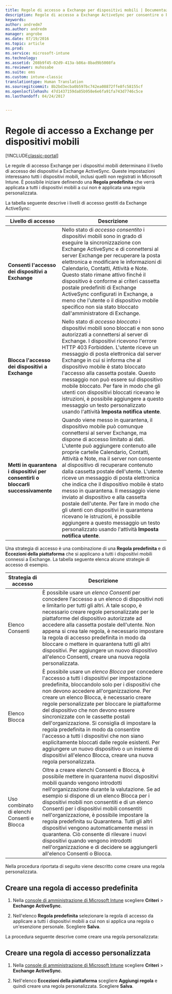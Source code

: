 ```yaml
---
title: Regole di accesso a Exchange per dispositivi mobili | Documentazione Microsoft
description: Regole di accesso a Exchange ActiveSync per consentire o bloccare la connessione del dispositivo con EAS
keywords: 
author: andredm7
ms.author: andredm
manager: angrobe
ms.date: 07/19/2016
ms.topic: article
ms.prod: 
ms.service: microsoft-intune
ms.technology: 
ms.assetid: 208b9f45-02d9-413a-b86a-8bad9b5008fa
ms.reviewer: muhosabe
ms.suite: ems
ms.custom: intune-classic
translationtype: Human Translation
ms.sourcegitcommit: 8b2bd3ecba0b597bc742ea08872ffe8fc58155cf
ms.openlocfilehash: 47d1437159da85b958e6e6fa91fa743d7746c5ce
ms.lasthandoff: 04/24/2017


---
```


# <a name="exchange-access-rules-for-mobile-devices"></a>Regole di accesso a Exchange per dispositivi mobili

[!INCLUDE[classic-portal](../includes/classic-portal.md)]

Le regole di accesso Exchange per i dispositivi mobili determinano il livello di accesso dei dispositivi a Exchange ActiveSync. Queste impostazioni interessano tutti i dispositivi mobili, inclusi quelli non registrati in Microsoft Intune. È possibile iniziare definendo una **Regola predefinita** che verrà applicata a tutti i dispositivi mobili a cui non è applicata una regola personalizzata.

La tabella seguente descrive i livelli di accesso gestiti da Exchange ActiveSync:

|Livello di accesso|Descrizione|
|----------------|---------------|
|**Consenti l'accesso dei dispositivi a Exchange**|Nello stato di *accesso consentito* i dispositivi mobili sono in grado di eseguire la sincronizzazione con Exchange ActiveSync e di connettersi al server Exchange per recuperare la posta elettronica e modificare le informazioni di Calendario, Contatti, Attività e Note. Questo stato rimane attivo finché il dispositivo è conforme ai criteri cassetta postale predefiniti di Exchange ActiveSync configurati in Exchange, a meno che l'utente o il dispositivo mobile specifico non sia stato bloccato dall'amministratore di Exchange.|
|**Blocca l'accesso dei dispositivi a Exchange**|Nello stato di *accesso bloccato* i dispositivi mobili sono bloccati e non sono autorizzati a connettersi al server di Exchange. I dispositivi ricevono l'errore HTTP 403 Forbidden. L'utente riceve un messaggio di posta elettronica dal server Exchange in cui si informa che al dispositivo mobile è stato bloccato l'accesso alla cassetta postale. Questo messaggio non può essere sul dispositivo mobile bloccato. Per fare in modo che gli utenti con dispositivi bloccati ricevano le istruzioni, è possibile aggiungere a questo messaggio un testo personalizzato usando l'attività **Imposta notifica utente**. |
|**Metti in quarantena i dispositivi per consentirli o bloccarli successivamente**|Quando viene messo in quarantena, il dispositivo mobile può comunque connettersi al server Exchange, ma dispone di accesso limitato ai dati. L'utente può aggiungere contenuto alle proprie cartelle Calendario, Contatti, Attività e Note, ma il server non consente al dispositivo di recuperare contenuto dalla cassetta postale dell'utente. L'utente riceve un messaggio di posta elettronica che indica che il dispositivo mobile è stato messo in quarantena. Il messaggio viene inviato al dispositivo e alla cassetta postale dell'utente. Per fare in modo che gli utenti con dispositivi in quarantena ricevano le istruzioni, è possibile aggiungere a questo messaggio un testo personalizzato usando l'attività **Imposta notifica utente**.|

Una strategia di accesso è una combinazione di una **Regola predefinita** e di **Eccezioni della piattaforma** che si applicano a tutti i dispositivi mobili connessi a Exchange. La tabella seguente elenca alcune strategie di accesso di esempio.

|Strategia di accesso|Descrizione|
|-------------------|---------------|
|Elenco Consenti|È possibile usare un *elenco Consenti* per concedere l'accesso a un elenco di dispositivi noti e limitarlo per tutti gli altri. A tale scopo, è necessario creare regole personalizzate per le piattaforme del dispositivo autorizzate ad accedere alla cassetta postale dell'utente. Non appena si crea tale regola, è necessario impostare la regola di accesso predefinita in modo da bloccare o mettere in quarantena tutti gli altri dispositivi. Per aggiungere un nuovo dispositivo all'elenco Consenti, creare una nuova regola personalizzata.|
|Elenco Blocca|È possibile usare un *elenco Blocca* per concedere l'accesso a tutti i dispositivi per impostazione predefinita, bloccandolo solo per i dispositivi che non devono accedere all'organizzazione. Per creare un elenco Blocca, è necessario creare regole personalizzate per bloccare le piattaforme del dispositivo che non devono essere sincronizzate con le cassette postali dell'organizzazione. Si consiglia di impostare la regola predefinita in modo da consentire l'accesso a tutti i dispositivi che non siano esplicitamente bloccati dalle regole esistenti. Per aggiungere un nuovo dispositivo o un insieme di dispositivi all'elenco Blocca, creare una nuova regola personalizzata.|
|Uso combinato di elenchi Consenti e Blocca|Oltre a creare elenchi Consenti e Blocca, è possibile mettere in quarantena nuovi dispositivi mobili quando vengono introdotti nell'organizzazione durante la valutazione. Se ad esempio si dispone di un elenco Blocca per i dispositivi mobili non consentiti e di un elenco Consenti per i dispositivi mobili consentiti nell'organizzazione, è possibile impostare la regola predefinita su Quarantena. Tutti gli altri dispositivi vengono automaticamente messi in quarantena. Ciò consente di rilevare i nuovi dispositivi quando vengono introdotti nell'organizzazione e di decidere se aggiungerli all'elenco Consenti o Blocca.|
Nella procedura riportata di seguito viene descritto come creare una regola personalizzata.

## <a name="create-a-default-access-rule"></a>Creare una regola di accesso predefinita

1.  Nella [console di amministrazione di Microsoft Intune](https://manage.microsoft.com) scegliere **Criteri** &gt; **Exchange ActiveSync**.

2.  Nell'elenco **Regola predefinita** selezionare la regola di accesso da applicare a tutti i dispositivi mobili a cui non si applica una regola o un'esenzione personale. Scegliere **Salva**.

La procedura seguente descrive come creare una regola personalizzata:

## <a name="create-a-custom-access-rule"></a>Creare una regola di accesso personalizzata

1. Nella [console di amministrazione di Microsoft Intune](https://manage.microsoft.com) scegliere **Criteri** &gt; **Exchange ActiveSync**.

2.  Nell'elenco **Eccezioni della piattaforma** scegliere **Aggiungi regola** e quindi creare una regola personalizzata. Scegliere **Salva**.

